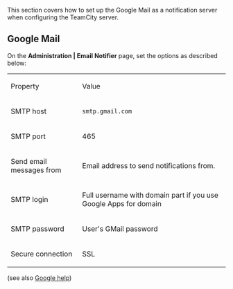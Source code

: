 [//]: # (title: Setting up Google Mail as Notification Server)
[//]: # (auxiliary-id: Setting up Google Mail as Notification Server)

This section covers how to set up the Google Mail as a notification server when configuring the TeamCity server.

## Google Mail

On the __Administration | Email Notifier__ page, set the options as described below:

<table><tr>

<td>

Property


</td>

<td>

Value


</td></tr><tr>

<td>

SMTP host


</td>

<td>

`smtp.gmail.com`


</td></tr><tr>

<td>

SMTP port


</td>

<td>

465


</td></tr><tr>

<td>

Send email messages from


</td>

<td>

Email address to send notifications from.


</td></tr><tr>

<td>

SMTP login


</td>

<td>

Full username with domain part if you use Google Apps for domain


</td></tr><tr>

<td>

SMTP password


</td>

<td>

User's GMail password


</td></tr><tr>

<td>

Secure connection


</td>

<td>

SSL


</td></tr></table>

(see also [Google help](https://mail.google.com/support/bin/answer.py?answer=13287))